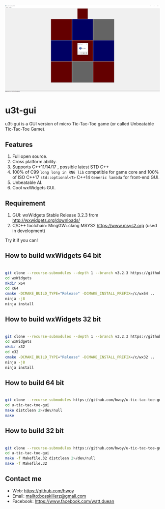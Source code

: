 ![](https://raw.githubusercontent.com/hwoy/u-tic-tac-toe-gui/master/res/pic1.png?raw=true)

# u3t-gui

u3t-gui is a GUI version of micro Tic-Tac-Toe game (or called Unbeatable Tic-Tac-Toe Game).

## Features

1. Full open source.
2. Cross platform ability.
3. Supports C++11/14/17 , possible latest STD C++
4. 100% of C99 ``` long long in RNG lib ``` compatible for game core and 100% of ISO C++17 ``` std::optional<T> ``` C++14  ``` Generic lambda ``` for front-end GUI.
5. Unbeatable AI.
6. Cool wxWidgets GUI.

## Requirement

1. GUI: wxWidgets Stable Release 3.2.3 from <http://wxwidgets.org/downloads/>
2. C/C++ toolchain: MingGW+clang MSYS2 <https://www.msys2.org> (used in development)

Try it if you can!


## How to build wxWidgets 64 bit

```sh

git clone --recurse-submodules --depth 1 --branch v3.2.3 https://github.com/wxWidgets/wxWidgets.git
cd wxWidgets
mkdir x64
cd x64
cmake -DCMAKE_BUILD_TYPE="Release" -DCMAKE_INSTALL_PREFIX=/c/wx64 ..
ninja -j8
ninja install

```

## How to build wxWidgets 32 bit

```sh

git clone --recurse-submodules --depth 1 --branch v3.2.3 https://github.com/wxWidgets/wxWidgets.git
cd wxWidgets
mkdir x32
cd x32
cmake -DCMAKE_BUILD_TYPE="Release" -DCMAKE_INSTALL_PREFIX=/c/wx32 ..
ninja -j8
ninja install

```

## How to build 64 bit

```sh

git clone --recurse-submodules https://github.com/hwoy/u-tic-tac-toe-gui.git
cd u-tic-tac-toe-gui
make distclean 2>/dev/null
make

```

## How to build 32 bit

```sh

git clone --recurse-submodules https://github.com/hwoy/u-tic-tac-toe-gui.git
cd u-tic-tac-toe-gui
make -f Makefile.32 distclean 2>/dev/null
make -f Makefile.32

```

## Contact me

- Web: <https://github.com/hwoy>
- Email: <mailto:bosskillerz@gmail.com>
- Facebook: <https://www.facebook.com/watt.duean>
